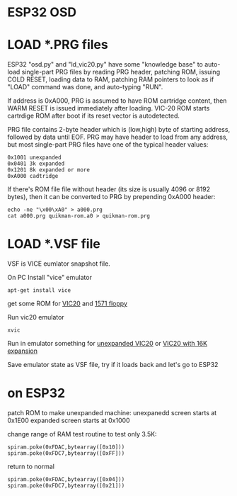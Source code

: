 # ESP32 OSD


# LOAD *.PRG files

ESP32 "osd.py" and "ld_vic20.py" have some "knowledge base"
to auto-load single-part PRG files by reading PRG header,
patching ROM, issuing COLD RESET, loading data to RAM, 
patching RAM pointers to look as if "LOAD" command was done,
and auto-typing "RUN".

If address is 0xA000, PRG is assumed to have ROM cartridge
content, then WARM RESET is issued immediately after loading.
VIC-20 ROM starts cartrdige ROM after boot if its reset
vector is autodetected.

PRG file contains 2-byte header which is (low,high) byte of
starting address, followed by data until EOF.
PRG may have header to load from any address,
but most single-part PRG files have one of the typical
header values:

    0x1001 unexpanded
    0x0401 3k expanded
    0x1201 8k expanded or more
    0xA000 cadtridge

If there's ROM file file without header (its size is usually 4096 or 8192
bytes), then it can be converted to PRG by prepending 0xA000 header:

    echo -ne "\x00\xA0" > a000.prg
    cat a000.prg quikman-rom.a0 > quikman-rom.prg


# LOAD *.VSF file

VSF is VICE eumlator snapshot file.

On PC Install "vice" emulator

    apt-get install vice

get some ROM for
[VIC20](http://www.zimmers.net/anonftp/pub/cbm/firmware/computers/vic20/index.html)
and 
[1571 floppy](http://www.zimmers.net/anonftp/pub/cbm/firmware/drives/new/1571/index.html)

Run vic20 emulator

    xvic

Run in emulator something for
[unexpanded VIC20](http://www.zimmers.net/anonftp/pub/cbm/vic20/games/unexpanded/index.html)
or
[VIC20 with 16K expansion](http://www.zimmers.net/anonftp/pub/cbm/vic20/games/16k/index.html)

Save emulator state as VSF file, try if it loads back and let's go to ESP32

# on ESP32

patch ROM to make unexpanded machine:
unexpanedd screen starts at 0x1E00
expanded screen starts at 0x1000

change range of RAM test routine to test only 3.5K:

    spiram.poke(0xFDAC,bytearray([0x10]))
    spiram.poke(0xFDC7,bytearray([0xFF]))

return to normal

    spiram.poke(0xFDAC,bytearray([0x04]))
    spiram.poke(0xFDC7,bytearray([0x21]))

